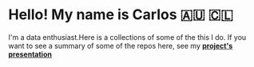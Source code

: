 
<!--
**carlosyanez/carlosyanez** is a ✨ _special_ ✨ repository because its `README.md` (this file) appears on your GitHub profile.

Here are some ideas to get you started:

- 🔭 I’m currently working on 
- 🌱 I’m currently learning ...
- 👯 I’m looking to collaborate on ...
- 🤔 I’m looking for help with ...
- 💬 Ask me about ...
- 📫 How to reach me: ...
- 😄 Pronouns: ...
- ⚡ Fun fact: ...
-->
<script src="https://kit.fontawesome.com/8f75b0d3b3.js" crossorigin="anonymous"></script> 

# Hello! My name is Carlos 🇦🇺 🇨🇱

I'm a data enthusiast.Here is a collections of some of the this I do.
If you want to see a summary of some of the repos here, see my **[project's presentation](https://carlosyanez.github.io/projects)**


<i class="fab fa-github"></i>


